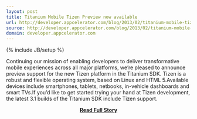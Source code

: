 ```yaml
---
layout: post
title: Titanium Mobile Tizen Preview now available
url: http://developer.appcelerator.com/blog/2013/02/titanium-mobile-tizen-preview-now-available.html
source: http://developer.appcelerator.com/blog/2013/02/titanium-mobile-tizen-preview-now-available.html
domain: developer.appcelerator.com
---
```

{% include JB/setup %}<p>Continuing our mission of enabling developers to deliver transformative mobile experiences across all major platforms, we’re pleased to announce preview support for the new Tizen platform in the Titanium SDK. Tizen is a robust and flexible operating system, based on Linux and HTML 5.Available devices include smartphones, tablets, netbooks, in-vehicle dashboards and smart TVs.If you’d like to get started trying your hand at Tizen development, the latest 3.1 builds of the Titanium SDK include Tizen support.</p>
<center><p><a href="http://developer.appcelerator.com/blog/2013/02/titanium-mobile-tizen-preview-now-available.html" style='padding:25px; font-sze:18px; font-weight: bold;'>Read Full Story</a></p></center>
